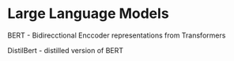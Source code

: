 # Large Language Models

BERT - Bidirecctional Enccoder representations from Transformers

DistilBert - distilled version of BERT

